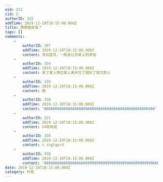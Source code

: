 ```yaml
---
aid: 211
cid: 2
authorID: 332
addTime: 2019-12-28T18:15:00.000Z
title: 猜猜我是谁？
tags: []
comments:
    -
        authorID: 287
        addTime: 2019-12-28T18:15:00.000Z
        content: 贪玩蓝月，一款会让你爱上的游戏
    -
        authorID: 334
        addTime: 2019-12-28T18:15:00.000Z
        content: 来了客人两位客人离开完了困扰了我欠款人
    -
        authorID: 329
        addTime: 2019-12-28T18:15:00.000Z
        content: 猪
    -
        authorID: 338
        addTime: 2019-12-28T18:15:00.000Z
        content: '666666666666666666666666666666666666666666666666666'
    -
        authorID: 321
        addTime: 2019-12-28T18:15:00.000Z
        content: 54咳咳咳
    -
        authorID: 338
        addTime: 2019-12-28T18:15:00.000Z
        content: c zxgtgerd
    -
        authorID: 338
        addTime: 2019-12-28T18:15:00.000Z
        content: '66666666666666666666999999999999999999996999999999666'
date: 2019-12-28T18:15:00.000Z
category: 时政
---
```



